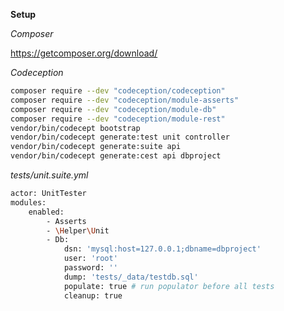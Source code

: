 **Setup**



*Composer*

https://getcomposer.org/download/



*Codeception*

```bash
composer require --dev "codeception/codeception"
composer require --dev "codeception/module-asserts"
composer require --dev "codeception/module-db"
composer require --dev "codeception/module-rest"
vendor/bin/codecept bootstrap
vendor/bin/codecept generate:test unit controller
vendor/bin/codecept generate:suite api
vendor/bin/codecept generate:cest api dbproject
```

*tests/unit.suite.yml*

```bash
actor: UnitTester
modules:
    enabled:
        - Asserts
        - \Helper\Unit
        - Db:
            dsn: 'mysql:host=127.0.0.1;dbname=dbproject'
            user: 'root'
            password: ''
            dump: 'tests/_data/testdb.sql'
            populate: true # run populator before all tests
            cleanup: true

```

